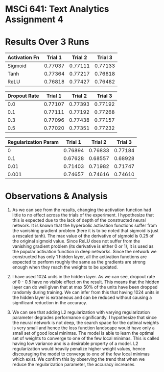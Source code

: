 # MSCi 641: Text Analytics Assignment 4

# Results Over 3 Runs

| Activation Fn | Trial 1 | Trial 2 | Trial 3 |
| ------------- |---------|---------|---------|
| Sigmoid       | 0.77037 | 0.77111 | 0.77133 |
| Tanh          | 0.77364 | 0.77217 | 0.76618 |
| ReLU          | 0.76818 | 0.77427 | 0.76482 |

| Dropout Rate  | Trial 1 | Trial 2 | Trial 3 |
| ------------- |---------|---------|---------|
| 0.0           | 0.77107 | 0.77393 | 0.77192 |
| 0.1           | 0.77111 | 0.77192 | 0.77268 |
| 0.3           | 0.77096 | 0.77438 | 0.77157 |
| 0.5           | 0.77020 | 0.77351 | 0.77232 |

| Regularization Param | Trial 1 | Trial 2 | Trial 3 |
| -------------------- |---------|---------|---------|
| 0                    | 0.76894 | 0.76833 | 0.77184 |
| 0.1                  | 0.67628 | 0.68557 | 0.68928 |
| 0.01                 | 0.71403 | 0.71982 | 0.71747 |
| 0.001                | 0.74657 | 0.74616 | 0.74610 |


# Observations & Analysis

1) As we can see from the results, changing the activation function had little to no effect across the trials of the experiment. I hypothesize that this is expected due to the lack of depth of the constructed neural network. It is known that the hyperbolic activation functions suffer from the vanishing gradient problem (here it is to be noted that sigmoid is just a rescaled tanh). The max value of the derivative of sigmoid is 0.25 of the original sigmoid value. Since ReLU does not suffer
from the vanishing gradient problem (its derivative is either 0 or 1), it is used as the popular activation function in deep networks. Since the network we constructed has only 1 hidden layer, all the activation functions are expected to perform roughly the same as the gradients are strong enough when they reach the weights to be updated.

2) I have used 1024 units in the hidden layer. As we can see, dropout rate of 0 - 0.5 have no visible effect on the result. This means that the hidden layer can do well given that at max 50% of the units have been dropped randomly during training. We can infer from this that having 1024 units in the hidden layer is extraneous and can be reduced without causing a significant reduction in the accuracy.

3) We can see that adding L2 regularization with varying regularization parameter degrades performance significantly. I hypothesize that since the neural network is not deep, the search space for the optimal weights is very small and hence the loss function landscape would have only a small set of good local minimas. The model is able to learn the optimal set of weights to converge to one of the few local minimas. This is called having low variance and is a desirable property of a
model. L2 regularization would heavily penalize higher weight values, hence discouraging the model to converge to one of the few local minimas which exist. We confirm this by observing the trend that when we reduce the regularization parameter, the accuracy increases.
